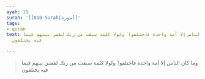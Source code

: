 ```yaml
---
ayah: 19
surah: '[[010-Surah|سورة]]'
tags:
- quran
text: وما كان الناس إلا أمة واحدة فاختلفوا ۚ ولولا كلمة سبقت من ربك لقضي بينهم فيما
  فيه يختلفون

---
```

> وما كان الناس إلا أمة واحدة فاختلفوا ۚ ولولا كلمة سبقت من ربك لقضي بينهم فيما فيه يختلفون
